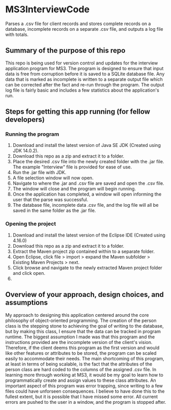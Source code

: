 # MS3InterviewCode
Parses a .csv file for client records and stores complete records on a database, incomplete records on a separate .csv file, and outputs a log file with totals.

## Summary of the purpose of this repo
This repo is being used for version control and updates for the interview application program for MS3.
The program is designed to ensure that input data is free from corruption before it is saved to a SQLite database file.
Any data that is marked as incomplete is written to a separate output file which can be corrected after the fact and re-run through the program.
The output log file is fairly basic and includes a few statistics about the application's run.

## Steps for getting this app running (for fellow developers)

### Running the program
1.  Download and install the latest version of Java SE JDK (Created using JDK 14.0.2).
2.  Download this repo as a zip and extract it to a folder.
3.  Place the desired .csv file into the newly created folder with the .jar file. The example "Interview" file is provided for ease of use.
4.  Run the .jar file with JDK.
5.  A file selection window will now open.
6.  Navigate to where the .jar and .csv file are saved and open the .csv file.
7.  The window will close and the program will begin running.
8.  Once the application has completed, a window will open informing the user that the parse was successful.
9.  The database file, incomplete data .csv file, and the log file will all be saved in the same folder as the .jar file.

### Opening the project
1.  Download and install the latest version of the Eclipse IDE (Created using 4.16.0)
2.  Download this repo as a zip and extract it to a folder.
3.  Extract the Maven project zip contained within to a separate folder.
4.  Open Eclipse, click file > import > expand the Maven subfolder > Existing Maven Projects > next.
5.  Click browse and navigate to the newly extracted Maven project folder and click open.
6.  

## Overview of your approach, design choices, and assumptions
My approach to designing this application centered around the core philosophy of object-oriented programming.
The creation of the person class is the stepping stone to achieving the goal of writing to the database, but by making this class, I ensure that the data can be tracked in program runtime.
The biggest assumption I made was that this program and the instructions provided are the incomplete version of the client's vision.
Therefore, if the client deems this program as the first version and would like other features or attributes to be stored, the program can be scaled easily to accommodate their needs.
The main shortcoming of this program, at least in terms of being scalable, is the fact that the attributes of the person class are hard coded to the columns of the assigned .csv file.
In learning more through working at MS3, it would be my goal to learn how to programmatically create and assign values to these class attributes.
An important aspect of this program was error trapping, since writing to a few files could have unforseen consequences.
I believe to have done this to the fullest extent, but it is possible that I have missed some error.
All current errors are pushed to the user in a window, and the program is stopped after.

